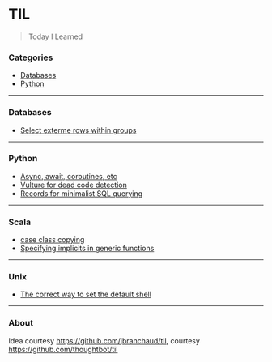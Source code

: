 # TIL

> Today I Learned

### Categories

* [Databases](#databases)
* [Python](#python)

---

### Databases

* [Select exterme rows within groups](db/group_extrema.md)


---

### Python

* [Async, await, coroutines, etc](python/async_et_al.md)
* [Vulture for dead code detection](python/vulture.md)
* [Records for minimalist SQL querying](python/records.md)

---

### Scala

 * [case class copying](scala/case_class_copy.md)
 * [Specifying implicits in generic functions](scala/generic_implicits.md)

---

### Unix

 * [The correct way to set the default shell](unix/default_shell.md)

---

### About

Idea courtesy https://github.com/jbranchaud/til, courtesy https://github.com/thoughtbot/til
